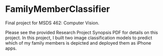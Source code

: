 # FamilyMemberClassifier

Final project for MSDS 462: Computer Vision.

Please see the provided Research Project Synopsis PDF for details on this project.
In this project, I built two image classification models to predict which of my family members is depicted and deployed them as iPhone apps.
